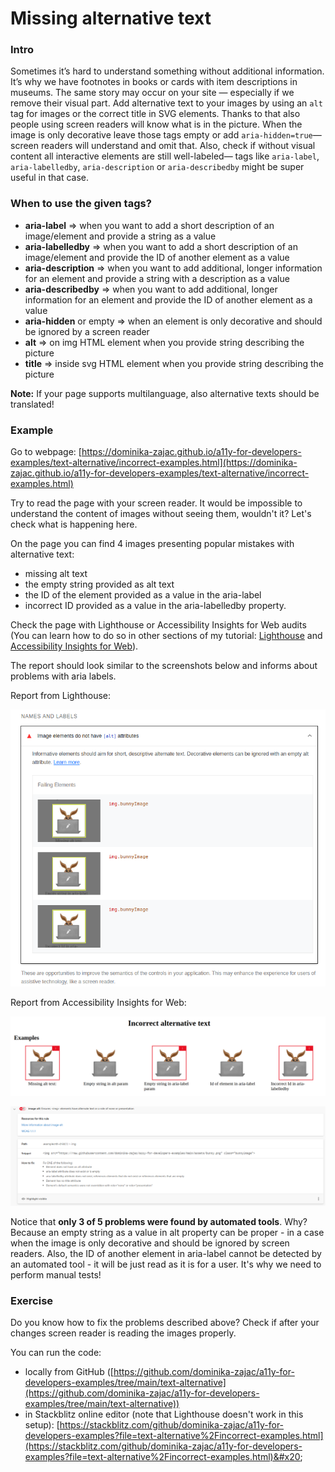 # Missing alternative text

### Intro

Sometimes it’s hard to understand something without additional information. It’s why we have footnotes in books or cards with item descriptions in museums. The same story may occur on your site — especially if we remove their visual part. Add alternative text to your images by using an `alt` tag for images or the correct title in SVG elements. Thanks to that also people using screen readers will know what is in the picture. When the image is only decorative leave those tags empty or add `aria-hidden=true`— screen readers will understand and omit that. Also, check if without visual content all interactive elements are still well-labeled— tags like `aria-label`, `aria-labelledby`, `aria-description` or `aria-describedby` might be super useful in that case.

### When to use the given tags?

* **aria-label** => when you want to add a short description of an image/element and provide a string as a value
* **aria-labelledby** => when you want to add a short description of an image/element and provide the ID of another element as a value&#x20;
* **aria-description** => when you want to add additional, longer information for an element and provide a string with a description as a value
* **aria-describedby** => when you want to add additional, longer information for an element and provide the ID of another element as a value&#x20;
* **aria-hidden** or empty => when an element is only decorative and should be ignored by a screen reader
* **alt** => on img HTML element when you provide string describing the picture
* **title** => inside svg HTML element when you provide string describing the picture

**Note:** If your page supports multilanguage, also alternative texts should be translated!

### **Example**

Go to webpage: [https://dominika-zajac.github.io/a11y-for-developers-examples/text-alternative/incorrect-examples.html](https://dominika-zajac.github.io/a11y-for-developers-examples/text-alternative/incorrect-examples.html)

Try to read the page with your screen reader. It would be impossible to understand the content of images without seeing them, wouldn't it? Let's check what is happening here.

On the page you can find 4 images presenting popular mistakes with alternative text:

* missing alt text
* the empty string provided as alt text
* the ID of the element provided as a value in the aria-label
* incorrect ID provided as a value in the aria-labelledby property.

Check the page with Lighthouse or Accessibility Insights for Web audits (You can learn how to do so in other sections of my tutorial: [Lighthouse](../useful-tools/lighthouse-audits.md) and [Accessibility Insights for Web](../useful-tools/web-insights-for-web.md)).&#x20;

The report should look similar to the screenshots below and informs about problems with aria labels.



Report from Lighthouse:

![Example of a report from Lighthouse with info about problems with an alternative textnananana](<../../.gitbook/assets/image (3) (1) (1) (1).png>)

Report from Accessibility Insights for Web:

![5 images of a bunny in front of the computer. The first, third, and fifth items have a red border and exclamation mark in the top right corner.](<../../.gitbook/assets/image (1) (1).png>)

![Example of a report from Accessibility Insights for web with info about problems with an alternative text](<../../.gitbook/assets/image (5) (1) (1).png>)

Notice that **only 3 of 5 problems were found by automated tools**. Why? Because an empty string as a value in alt property can be proper - in a case when the image is only decorative and should be ignored by screen readers. Also, the ID of another element in aria-label cannot be detected by an automated tool - it will be just read as it is for a user. It's why we need to perform manual tests!

### Exercise

Do you know how to fix the problems described above? Check if after your changes screen reader is reading the images properly.&#x20;

You can run the code:

* locally from GitHub ([https://github.com/dominika-zajac/a11y-for-developers-examples/tree/main/text-alternative](https://github.com/dominika-zajac/a11y-for-developers-examples/tree/main/text-alternative))
* in Stackblitz online editor (note that Lighthouse doesn't work in this setup): [https://stackblitz.com/github/dominika-zajac/a11y-for-developers-examples?file=text-alternative%2Fincorrect-examples.html](https://stackblitz.com/github/dominika-zajac/a11y-for-developers-examples?file=text-alternative%2Fincorrect-examples.html)&#x20;






